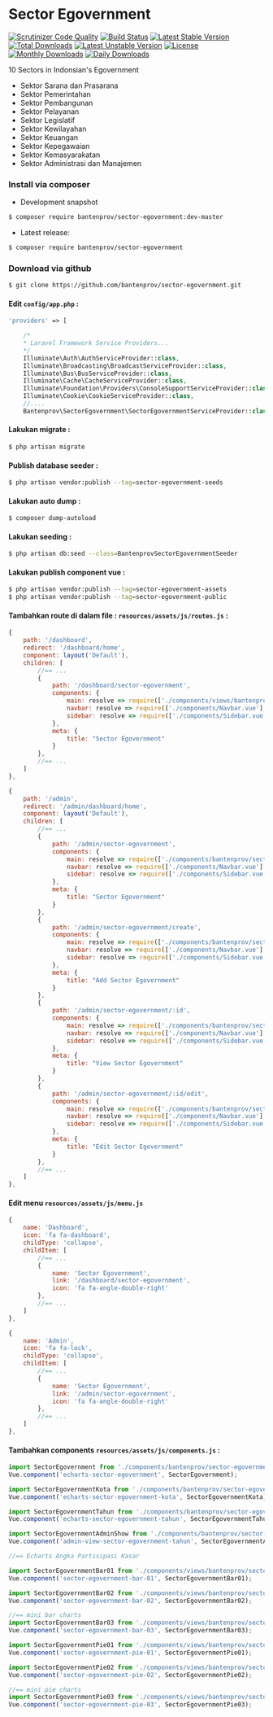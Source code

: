 # Sector Egovernment

[![Scrutinizer Code Quality](https://scrutinizer-ci.com/g/bantenprov/sector-egovernment/badges/quality-score.png?b=master)](https://scrutinizer-ci.com/g/bantenprov/sector-egovernment/?branch=master)
[![Build Status](https://scrutinizer-ci.com/g/bantenprov/sector-egovernment/badges/build.png?b=master)](https://scrutinizer-ci.com/g/bantenprov/sector-egovernment/build-status/master)
[![Latest Stable Version](https://poser.pugx.org/bantenprov/sector-egovernment/v/stable)](https://packagist.org/packages/bantenprov/sector-egovernment)
[![Total Downloads](https://poser.pugx.org/bantenprov/sector-egovernment/downloads)](https://packagist.org/packages/bantenprov/sector-egovernment)
[![Latest Unstable Version](https://poser.pugx.org/bantenprov/sector-egovernment/v/unstable)](https://packagist.org/packages/bantenprov/sector-egovernment)
[![License](https://poser.pugx.org/bantenprov/sector-egovernment/license)](https://packagist.org/packages/bantenprov/sector-egovernment)
[![Monthly Downloads](https://poser.pugx.org/bantenprov/sector-egovernment/d/monthly)](https://packagist.org/packages/bantenprov/sector-egovernment)
[![Daily Downloads](https://poser.pugx.org/bantenprov/sector-egovernment/d/daily)](https://packagist.org/packages/bantenprov/sector-egovernment)

10 Sectors in Indonsian's Egovernment
- Sektor Sarana dan Prasarana
- Sektor Pemerintahan
- Sektor Pembangunan
- Sektor Pelayanan
- Sektor Legislatif
- Sektor Kewilayahan
- Sektor Keuangan
- Sektor Kepegawaian
- Sektor Kemasyarakatan
- Sektor Administrasi dan Manajemen

### Install via composer

- Development snapshot

```bash
$ composer require bantenprov/sector-egovernment:dev-master
```

- Latest release:

```bash
$ composer require bantenprov/sector-egovernment
```

### Download via github

```bash
$ git clone https://github.com/bantenprov/sector-egovernment.git
```

#### Edit `config/app.php` :

```php
'providers' => [

    /*
    * Laravel Framework Service Providers...
    */
    Illuminate\Auth\AuthServiceProvider::class,
    Illuminate\Broadcasting\BroadcastServiceProvider::class,
    Illuminate\Bus\BusServiceProvider::class,
    Illuminate\Cache\CacheServiceProvider::class,
    Illuminate\Foundation\Providers\ConsoleSupportServiceProvider::class,
    Illuminate\Cookie\CookieServiceProvider::class,
    //....
    Bantenprov\SectorEgovernment\SectorEgovernmentServiceProvider::class,
```

#### Lakukan migrate :

```bash
$ php artisan migrate
```

#### Publish database seeder :

```bash
$ php artisan vendor:publish --tag=sector-egovernment-seeds
```

#### Lakukan auto dump :

```bash
$ composer dump-autoload
```

#### Lakukan seeding :

```bash
$ php artisan db:seed --class=BantenprovSectorEgovernmentSeeder
```

#### Lakukan publish component vue :

```bash
$ php artisan vendor:publish --tag=sector-egovernment-assets
$ php artisan vendor:publish --tag=sector-egovernment-public
```
#### Tambahkan route di dalam file : `resources/assets/js/routes.js` :

```javascript
{
    path: '/dashboard',
    redirect: '/dashboard/home',
    component: layout('Default'),
    children: [
        //== ...
        {
            path: '/dashboard/sector-egovernment',
            components: {
                main: resolve => require(['./components/views/bantenprov/sector-egovernment/DashboardSectorEgovernment.vue'], resolve),
                navbar: resolve => require(['./components/Navbar.vue'], resolve),
                sidebar: resolve => require(['./components/Sidebar.vue'], resolve)
            },
            meta: {
                title: "Sector Egovernment"
            }
        },
        //== ...
    ]
},
```

```javascript
{
    path: '/admin',
    redirect: '/admin/dashboard/home',
    component: layout('Default'),
    children: [
        //== ...
        {
            path: '/admin/sector-egovernment',
            components: {
                main: resolve => require(['./components/bantenprov/sector-egovernment/SectorEgovernment.index.vue'], resolve),
                navbar: resolve => require(['./components/Navbar.vue'], resolve),
                sidebar: resolve => require(['./components/Sidebar.vue'], resolve)
            },
            meta: {
                title: "Sector Egovernment"
            }
        },
        {
            path: '/admin/sector-egovernment/create',
            components: {
                main: resolve => require(['./components/bantenprov/sector-egovernment/SectorEgovernment.add.vue'], resolve),
                navbar: resolve => require(['./components/Navbar.vue'], resolve),
                sidebar: resolve => require(['./components/Sidebar.vue'], resolve)
            },
            meta: {
                title: "Add Sector Egovernment"
            }
        },
        {
            path: '/admin/sector-egovernment/:id',
            components: {
                main: resolve => require(['./components/bantenprov/sector-egovernment/SectorEgovernment.show.vue'], resolve),
                navbar: resolve => require(['./components/Navbar.vue'], resolve),
                sidebar: resolve => require(['./components/Sidebar.vue'], resolve)
            },
            meta: {
                title: "View Sector Egovernment"
            }
        },
        {
            path: '/admin/sector-egovernment/:id/edit',
            components: {
                main: resolve => require(['./components/bantenprov/sector-egovernment/SectorEgovernment.edit.vue'], resolve),
                navbar: resolve => require(['./components/Navbar.vue'], resolve),
                sidebar: resolve => require(['./components/Sidebar.vue'], resolve)
            },
            meta: {
                title: "Edit Sector Egovernment"
            }
        },
        //== ...
    ]
},
```
#### Edit menu `resources/assets/js/menu.js`

```javascript
{
    name: 'Dashboard',
    icon: 'fa fa-dashboard',
    childType: 'collapse',
    childItem: [
        //== ...
        {
            name: 'Sector Egovernment',
            link: '/dashboard/sector-egovernment',
            icon: 'fa fa-angle-double-right'
        },
        //== ...
    ]
},
```

```javascript
{
    name: 'Admin',
    icon: 'fa fa-lock',
    childType: 'collapse',
    childItem: [
        //== ...
        {
            name: 'Sector Egovernment',
            link: '/admin/sector-egovernment',
            icon: 'fa fa-angle-double-right'
        },
        //== ...
    ]
},
```

#### Tambahkan components `resources/assets/js/components.js` :

```javascript
import SectorEgovernment from './components/bantenprov/sector-egovernment/SectorEgovernment.chart.vue';
Vue.component('echarts-sector-egovernment', SectorEgovernment);

import SectorEgovernmentKota from './components/bantenprov/sector-egovernment/SectorEgovernmentKota.chart.vue';
Vue.component('echarts-sector-egovernment-kota', SectorEgovernmentKota);

import SectorEgovernmentTahun from './components/bantenprov/sector-egovernment/SectorEgovernmentTahun.chart.vue';
Vue.component('echarts-sector-egovernment-tahun', SectorEgovernmentTahun);

import SectorEgovernmentAdminShow from './components/bantenprov/sector-egovernment/SectorEgovernmentAdmin.show.vue';
Vue.component('admin-view-sector-egovernment-tahun', SectorEgovernmentAdminShow);

//== Echarts Angka Partisipasi Kasar

import SectorEgovernmentBar01 from './components/views/bantenprov/sector-egovernment/SectorEgovernmentBar01.vue';
Vue.component('sector-egovernment-bar-01', SectorEgovernmentBar01);

import SectorEgovernmentBar02 from './components/views/bantenprov/sector-egovernment/SectorEgovernmentBar02.vue';
Vue.component('sector-egovernment-bar-02', SectorEgovernmentBar02);

//== mini bar charts
import SectorEgovernmentBar03 from './components/views/bantenprov/sector-egovernment/SectorEgovernmentBar03.vue';
Vue.component('sector-egovernment-bar-03', SectorEgovernmentBar03);

import SectorEgovernmentPie01 from './components/views/bantenprov/sector-egovernment/SectorEgovernmentPie01.vue';
Vue.component('sector-egovernment-pie-01', SectorEgovernmentPie01);

import SectorEgovernmentPie02 from './components/views/bantenprov/sector-egovernment/SectorEgovernmentPie02.vue';
Vue.component('sector-egovernment-pie-02', SectorEgovernmentPie02);

//== mini pie charts
import SectorEgovernmentPie03 from './components/views/bantenprov/sector-egovernment/SectorEgovernmentPie03.vue';
Vue.component('sector-egovernment-pie-03', SectorEgovernmentPie03);
```
